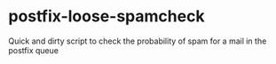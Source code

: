 # postfix-loose-spamcheck
Quick and dirty script to check the probability of spam for a mail in the postfix queue
